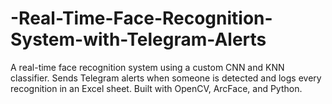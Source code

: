 # -Real-Time-Face-Recognition-System-with-Telegram-Alerts
A real-time face recognition system using a custom CNN and KNN classifier. Sends Telegram alerts when someone is detected and logs every recognition in an Excel sheet. Built with OpenCV, ArcFace, and Python.
